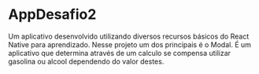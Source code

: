 # AppDesafio2

Um aplicativo desenvolvido utilizando diversos recursos básicos do React Native para aprendizado. Nesse projeto um dos principais é o Modal. É um aplicativo que determina através de um calculo se compensa utilizar gasolina ou alcool dependendo do valor destes. 
